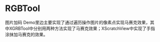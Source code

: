# RGBTool
图片加码
Demo里边主要实现了通过遍历操作图片的像素点实现马赛克效果，其中XGRBTool中分别用两种方法实现了马赛克效果；XScratchView中实现了手指涂抹加马赛克的效果。
